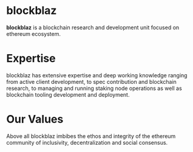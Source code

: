 # blockblaz
**blockblaz** is a blockchain research and development unit focused on ethereum ecosystem.

# Expertise
blockblaz has extensive expertise and deep working knowledge ranging from active client development, to spec contribution and blockchain research, to managing and running staking node operations as well as blockchain tooling development and deployment.

# Our Values
Above all blockblaz imbibes  the ethos and integrity of the ethereum community of inclusivity, decentralization and social consensus.
